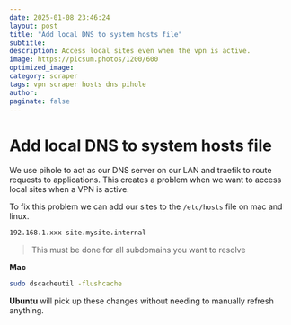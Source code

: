 ```yaml
---
date: 2025-01-08 23:46:24
layout: post
title: "Add local DNS to system hosts file"
subtitle:
description: Access local sites even when the vpn is active.
image: https://picsum.photos/1200/600 
optimized_image:
category: scraper
tags: vpn scraper hosts dns pihole
author:
paginate: false
---
```


# Add local DNS to system hosts file

We use pihole to act as our DNS server on our LAN and traefik to route requests to applications. This creates a problem when we want to access local sites when a VPN is active.

To fix this problem we can add our sites to the `/etc/hosts` file on mac and linux.

```bash
192.168.1.xxx site.mysite.internal
```

> This must be done for all subdomains you want to resolve

**Mac**
```bash
sudo dscacheutil -flushcache
```

**Ubuntu** will pick up these changes without needing to manually refresh anything.
